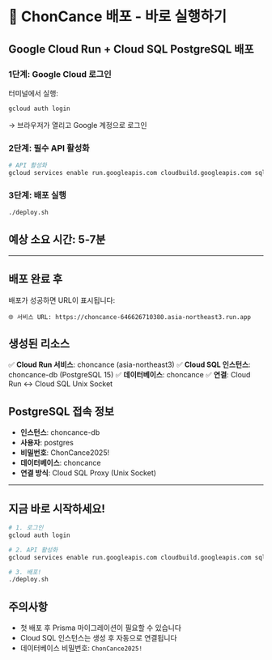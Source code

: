 # 🚀 ChonCance 배포 - 바로 실행하기

## Google Cloud Run + Cloud SQL PostgreSQL 배포

### 1단계: Google Cloud 로그인
터미널에서 실행:
```bash
gcloud auth login
```
→ 브라우저가 열리고 Google 계정으로 로그인

### 2단계: 필수 API 활성화
```bash
# API 활성화
gcloud services enable run.googleapis.com cloudbuild.googleapis.com sqladmin.googleapis.com
```

### 3단계: 배포 실행
```bash
./deploy.sh
```

## 예상 소요 시간: 5-7분

---

## 배포 완료 후

배포가 성공하면 URL이 표시됩니다:
```
🌐 서비스 URL: https://choncance-646626710380.asia-northeast3.run.app
```

## 생성된 리소스

✅ **Cloud Run 서비스**: choncance (asia-northeast3)
✅ **Cloud SQL 인스턴스**: choncance-db (PostgreSQL 15)
✅ **데이터베이스**: choncance
✅ **연결**: Cloud Run ↔ Cloud SQL Unix Socket

## PostgreSQL 접속 정보

- **인스턴스**: choncance-db
- **사용자**: postgres
- **비밀번호**: ChonCance2025!
- **데이터베이스**: choncance
- **연결 방식**: Cloud SQL Proxy (Unix Socket)

---

## 지금 바로 시작하세요!

```bash
# 1. 로그인
gcloud auth login

# 2. API 활성화
gcloud services enable run.googleapis.com cloudbuild.googleapis.com sqladmin.googleapis.com

# 3. 배포!
./deploy.sh
```

## 주의사항

- 첫 배포 후 Prisma 마이그레이션이 필요할 수 있습니다
- Cloud SQL 인스턴스는 생성 후 자동으로 연결됩니다
- 데이터베이스 비밀번호: `ChonCance2025!`
